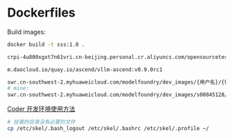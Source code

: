# Dockerfiles

Build images:

```bash
docker build -t sss:1.0 .
```

```bash
crpi-4u800xgxt7n61vri.cn-beijing.personal.cr.aliyuncs.com/opensourcetest/vllm-ascend090

m.daocloud.io/quay.io/ascend/vllm-ascend:v0.9.0rc1

swr.cn-southwest-2.myhuaweicloud.com/modelfoundry/dev_images/{用户名}/{镜像名}:{commit_id}
# mine:
swr.cn-southwest-2.myhuaweicloud.com/modelfoundry/dev_images/s00845128/sss_ubuntu_base:a6ab75a
```

[Coder 开发环境使用方法](https://github.com/cosdt/cosdt.github.io/issues/29)

```bash
# 挂载的目录没有必要的文件
cp /etc/skel/.bash_logout /etc/skel/.bashrc /etc/skel/.profile ~/
```
